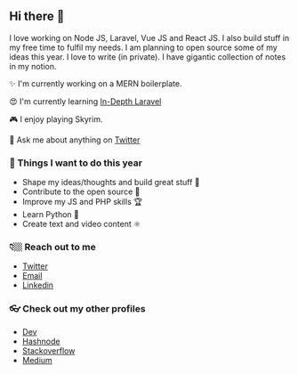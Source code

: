 ## Hi there 👋

I love working on Node JS, Laravel, Vue JS and React JS. I also build stuff in my free time to fulfil my needs. I am planning to open source some of my ideas this year. I love to write (in private). I have gigantic collection of notes in my notion.

✨ I'm currently working on a MERN boilerplate.

😍 I'm currently learning [In-Depth Laravel](http://indepthlaravel.com)

🎮 I enjoy playing Skyrim.

🐤 Ask me about anything on [Twitter](https://twitter.com/PankajSanam)

### 🎯 Things I want to do this year

- Shape my ideas/thoughts and build great stuff 🎨
- Contribute to the open source 🎉
- Improve my JS and PHP skills 🏆
- Learn Python 🐍
- Create text and video content ⚛

### 👇🏼 Reach out to me

- [Twitter](https://twitter.com/PankajSanam)
- [Email](mailto:pankaj@desk.sh)
- [Linkedin](https://www.linkedin.com/in/pankajsanam)

### 👓 Check out my other profiles
- [Dev](https://dev.to/pankajsanam)
- [Hashnode](https://hashnode.com/@pankajsanam)
- [Stackoverflow](https://stackoverflow.com/users/2886381/pankaj)
- [Medium](https://medium.com/@pankajsanam)
